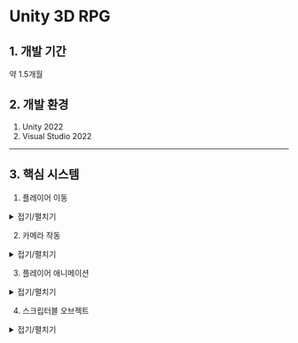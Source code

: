 # Unity 3D RPG

## 1. 개발 기간
약 1.5개월

## 2. 개발 환경
1. Unity 2022
2. Visual Studio 2022
---
## 3. 핵심 시스템

1. 플레이어 이동
<details><summary>접기/펼치기</summary>
플레이어의 이동은 유니티의 Input System을 사용해서 만들었습니다.
먼저 GetAxisRaw를 사용하여 Horizontal과 Vertical의 값을 Vector2로 가져옵니다.
가져온 Vector2의 값의 벡터를 정규화해준 뒤 입력받은 키값의 방향으로 캐릭터가 바라보게하고
바라본 방향으로 캐릭터가 움직일수 있게 했습니다.

Input의 입력이 없을 경우 캐릭터는 제자리에 서있는 애니메이션을 플레이하고
입력이 있을 경우 해당 방향으로 움직이며 달리는 애니메이션이 플레이됩니다.
```
private void Move()
{
    input = new Vector2(Input.GetAxisRaw("Horizontal"), Input.GetAxisRaw("Vertical"));
    Vector2 inputDir = input.normalized;
    // 캐릭터가 움직인 방향을 바라보도록 설정
    if (inputDir != Vector2.zero)
    {
        float rotation = Mathf.Atan2(inputDir.x, inputDir.y) * Mathf.Rad2Deg + cameraTransform.eulerAngles.y;
        transform.eulerAngles = Vector3.up * Mathf.SmoothDampAngle(transform.eulerAngles.y, rotation, ref rotationVelocity, rotationTime);
    }

    // targetSpeed 는 속도 * 방향의 크기
    targetSpeed = moveSpeed * inputDir.magnitude;

    //currentSpeed에서 targetSpeed까지 moveTime동안 변환
    currentSpeed = Mathf.SmoothDamp(currentSpeed, targetSpeed, ref speedVelocity, moveTime);


    transform.Translate(transform.forward * currentSpeed * Time.deltaTime, Space.World);

    if (input != Vector2.zero)
    {
        animator.Play("Run");
    }
    
    else
    {
        animator.Play("Idle");
    }
```

</details>

2. 카메라 작동
<details><summary>접기/펼치기</summary>
씬을 보여줄수 있는 카메라는 시네머신 카메라의 버추얼 카메라를 사용했습니다.
버추얼 카메라를 사용하여 플레이어를 따라오는 카메라를 쉽게 구현할수 있었으며 
시네머신 콜라이더를 사용하여 카메라가 오브젝트와 충돌할시 화면을 더욱 자연스럽게 연출했습니다.
(유니티 시네머신 카메라 인스펙터 사진 첨부)  
</details>

3. 플레이어 애니메이션
<details><summary>접기/펼치기</summary>
플레이어의 애니메이션은 플레이어 매니저에서 현재 상태에 따라 애니메이션이 나오도록 구현했습니다.
공격,구르기,달리기 등의 애니메이션이 플레이어의 입력값에 따라 실행될 경우
다른 애니메이션이 재생되지 못하도록 플레이어의 상태를 애니메이션 컨트롤러의 bool값으로 넣어 StateMachineBehaviour를 통해 관리했습니다.
(플레이어 애니메이터 컨트롤러 사진 첨부)

```
private void Die()
{
    if (playerState.hp <= 0 && isDie == false)
    {
        isDie = true;
        animator.Play("Die");
        playerHitBox.SetActive(false);
        Invoke("Respawn", 3f);
    }
}

private void Attack()
{
    if (isInteracting == false && Input.GetMouseButtonDown(0))
    {
        animator.Play("Attack");
    }
}
private void Roll()
{
    if(playerState.stamina >= 20 && isInteracting == false && Input.GetKeyDown(KeyCode.Space))
    {
        playerState.stamina -= 20;
        animator.Play("Roll");
    }   
}
void Update()
{
    isInteracting = animator.GetBool("isInteracting");
    if (isInteracting == false)
    {
        Move();
        Attack();
        Roll();
    }
    Die();
    
}
```

</details>

4. 스크립터블 오브젝트
<details><summary>접기/펼치기</summary>
게임내에서 데이터를 저장하는 용도로 스크립터블 오브젝트를 사용했습니다.
스크립터블 오브젝트는 데이터를 중복으로 생성하는 것을 방지하여 프로젝트의 메모리를 줄이는데 이점으로 발생합니다.
또한 빌드후 스크립터블 오브젝트는 데이터를 수정할 수 없고 스크립터블 오브젝트는 에셋으로 관리되기에 에셋 업데이트를 통해 수정이 가능합니다.
  
<details>

5. 아이템 데이터
<details><summary>접기/펼치기</summary>
아이템 데이터는 스크립터블 오브젝트를 사용하여 각 아이템의 타입과 아이템의 정보들을 저장했습니다.
(HP포션의 스크립터블 오브젝트 사진 첨부)
  
```
public enum ItemType
{
    WEAPON,
    ARMOR,
    POTION,
}
public class ItemData : ScriptableObject
{
    public GameObject prefab;
    public Vector3 position;
    public int id;
    public ItemType type;
    public string _name;
    public string description;
    public int value;
    public Sprite icon;
    public Sprite bigImage;
    public int rarerity;
    public int price;
    public int status;
}
```
<details>

6. 인벤토리
<details><summary>접기/펼치기</summary>
인벤토리는 싱글톤 패턴을 통해 인벤토리 매니저로 클래스를 관리했습니다.
인벤토리를 열때마다 인벤토리 칸의 각 아이템의 정보를 업데이트하고
아이템에 마우스 커서를 가져다댈시 아이템의 정보가 하이라이트창에서 따로 표시가 되게 했습니다.
(인벤토리와 하이라이트창 첨부)
    <details><summary>코드 보기</summary>
        
        ```
    public class InventoryManager : Singleton<InventoryManager>
    {
    [SerializeField] public GameObject inventory;
    public Transform itemContect;
    public List<ItemInventoryUI> ItemInventoryUISlots;
    public delegate void OnItemChanged();
    public static event OnItemChanged onItemChagedCallback;
    [SerializeField] public GameObject hilightItem;
    [SerializeField] Image hilightItemImage;
    [SerializeField] TextMeshProUGUI hilightItemName;
    [SerializeField] TextMeshProUGUI hilightItemDescription;
    private void Start()
    {
        ListItem();
        // 시작 할 때 아이템이 있으면 인벤토리 UI 업데이트 
    }
    private void Update()
    {
        if (Input.GetKeyDown(KeyCode.I))
        {
            bool isActive = !inventory.activeSelf;
            inventory.SetActive(isActive); // 인벤토리 UI 활성화/비활성화 토글
                                           // 인벤토리가 활성화되면 마우스 커서를 표시하고, 그렇지 않으면 숨깁니다.
            Cursor.visible = isActive;
            // 인벤토리가 활성화되면 마우스 커서를 잠그지 않고, 그렇지 않으면 잠급니다.
            Cursor.lockState = isActive ? CursorLockMode.None : CursorLockMode.Locked;
        }
    }
    public void Add(ItemData newItem)
    {
        ItemData existingItem = PlayerInfomationManager.Instance.playerState.items.Find(item => item._name == newItem._name);
        if (existingItem != null)
        {
            existingItem.value += 1;
            // 같은 아이템이면 카운트 +1
        }
        else
        {
            newItem.value = 1;
            PlayerInfomationManager.Instance.playerState.items.Add(newItem);
            // 새로운 아이템이면 추가
        }
        onItemChagedCallback?.Invoke(); // 아이템 변경 이벤트 발생
    }

    public void Remove(ItemData item)
    {
        ItemData itemToRemove = PlayerInfomationManager.Instance.playerState.items.Find(i => i._name == item._name);
        if (itemToRemove != null && itemToRemove.value > 0)
        {
            itemToRemove.value -= 1;
            int index = PlayerInfomationManager.Instance.playerState.items.IndexOf(itemToRemove);
            ItemInventoryUISlots[index].countItemText.text = itemToRemove.value.ToString();
            Debug.Log("포션 사용");

            if (itemToRemove.value == 0)
            {
                Debug.Log("포션 사라짐");
                ItemInventoryUISlots[index].gameObject.SetActive(false);
                PlayerInfomationManager.Instance.playerState.items.Remove(itemToRemove);
            }

            onItemChagedCallback?.Invoke();
        }
    }
    public void ListItem()
    {
        foreach (Transform child in itemContect)
        {
            child.gameObject.SetActive(false);
            // 빈 슬롯 다 지우고
        }
        foreach (Transform child in itemContect)
        {
            if (!child.gameObject.activeSelf)
            // 빈 슬롯 상태에서
            {
                for (int i = 0; i < PlayerInfomationManager.Instance.playerState.items.Count; i++)
                {
                    // 아이템 먹은 만큼 슬롯 활성화하고 UI 업데이트
                    ItemInventoryUISlots[i].gameObject.SetActive(true);
                    ItemInventoryUISlots[i].itemNameText.text = PlayerInfomationManager.Instance.playerState.items[i]._name;
                    ItemInventoryUISlots[i].itemIconImage.sprite = PlayerInfomationManager.Instance.playerState.items[i].icon;
                    ItemInventoryUISlots[i].itemBigImage.sprite = PlayerInfomationManager.Instance.playerState.items[i].bigImage;
                    ItemInventoryUISlots[i].countItemText.text = $"{PlayerInfomationManager.Instance.playerState.items[i].value}";
                    ItemInventoryUISlots[i].currentItemData = PlayerInfomationManager.Instance.playerState.items[i];
                    // 슬롯에 커렌트 아이템을 넣어 이 아이템이 무엇인지 알게 해준다
                }
            }
        }
    }
    public void HilightItem(ItemData itemData)
    {
        hilightItemImage.sprite = itemData.bigImage;
        hilightItemDescription.text = itemData.description;
        hilightItemName.text = itemData._name;
    }
        ```
    <details>
<details>

7. 인벤토리 슬롯
<details><summary>접기/펼치기</summary>
인벤토리 슬롯은 인벤토리 칸마다의 기능을 구현했습니다.
IPointerEnterHandler,IPointerExitHandler,IPointerClickHandler 3개의 인터페이스를 상속받았습니다.
IPointerEnterHandler,IPointerExitHandler의 기능으로 슬롯에 커서를 가져다댈시 인벤토리 매니저에 해당 아이템의 정보를 전달함으로써 아이템 정보창이 열리게 닫히게 됩니다.
IPointerClickHandler의 경우 아이템 사용 및 장비의 장착 해제를 구현했습니다.

<details><summary>코드 보기</summary>

    ```
    public void OnPointerEnter(PointerEventData eventData)
    {
        InventoryManager.Instance.hilightItem.transform.position = eventData.position;
        InventoryManager.Instance.hilightItem.SetActive(true);
        InventoryManager.Instance.HilightItem(currentItemData);
    }
    public void OnPointerExit(PointerEventData eventData)
    {
        InventoryManager.Instance.hilightItem.SetActive(false);
    }
    public void OnPointerClick(PointerEventData eventData)
    {
        if (currentItemData.type == ItemType.POTION)
        {
            Debug.Log("포션 마신다!");
            InventoryManager.Instance.Remove(currentItemData);
            PlayerInfomationManager.Instance.playerState.hp += 50;
            if(PlayerInfomationManager.Instance.playerState.hp >= PlayerInfomationManager.Instance.playerState.maxHp)
            {
                PlayerInfomationManager.Instance.playerState.hp = PlayerInfomationManager.Instance.playerState.maxHp;
            }
            // 포션은 소비아이템, 갯수가 0이되면 사라진다
        }
        ChangeWeapon(eventData);
        // 무기와 방어구는 계속 인벤토리에 있으면서 교체
        Time.timeScale = 1.0f;
    }

    public void ChangeWeapon(PointerEventData eventData)
    {
        if (currentItemData == null)
        {
            return;
        }
        if (currentItemData.type == ItemType.WEAPON)
        {
            // 장착 해제
            if(PlayerInfomationManager.Instance.playerState.currentWeapon == currentItemData)
            {
                PlayerInfomationManager.Instance.playerState.currentWeapon = null;
                PlayerInfomationManager.Instance.weaponEquipment.sprite = null;
                PlayerInfomationManager.Instance.playerState.attackPoint -= currentItemData.status;
            }
            // 장착중인 장비가 없을때 장비 장착
            else if (PlayerInfomationManager.Instance.playerState.currentWeapon == null)
            {
                PlayerInfomationManager.Instance.playerState.currentWeapon = currentItemData;
                PlayerInfomationManager.Instance.weaponEquipment.sprite = currentItemData.bigImage;
                PlayerInfomationManager.Instance.playerState.attackPoint += currentItemData.status;
            }
            // 장착중인 장비가 있을때 장비 교체
            else
            {
                PlayerInfomationManager.Instance.playerState.attackPoint -= PlayerInfomationManager.Instance.playerState.currentWeapon.status;
                PlayerInfomationManager.Instance.playerState.currentWeapon = currentItemData;
                PlayerInfomationManager.Instance.weaponEquipment.sprite = currentItemData.bigImage;
                PlayerInfomationManager.Instance.playerState.attackPoint += currentItemData.status;
            }
            Debug.Log("무기 장착");
        }
        else if(currentItemData.type == ItemType.ARMOR)
        {
            // 장착 해제
            if(PlayerInfomationManager.Instance.playerState.currentArmor == currentItemData)
            {
                PlayerInfomationManager.Instance.playerState.currentArmor = null;
                PlayerInfomationManager.Instance.armorEquipment.sprite = null;
                PlayerInfomationManager.Instance.playerState.defencePoint -= currentItemData.status;
            }
            // 장착중인 장비가 없을때 장비 장착
            else if(PlayerInfomationManager.Instance.playerState.currentArmor == null)
            {
                PlayerInfomationManager.Instance.playerState.currentArmor = currentItemData;
                PlayerInfomationManager.Instance.armorEquipment.sprite = currentItemData.bigImage;
                PlayerInfomationManager.Instance.playerState.defencePoint += currentItemData.status;
            }
            // 장착중인 장비가 있을때 장비 교체
            else
            {
                PlayerInfomationManager.Instance.playerState.defencePoint -= PlayerInfomationManager.Instance.playerState.currentArmor.status;
                PlayerInfomationManager.Instance.playerState.currentArmor = currentItemData;
                PlayerInfomationManager.Instance.armorEquipment.sprite = currentItemData.bigImage;
                PlayerInfomationManager.Instance.playerState.defencePoint += currentItemData.status;
            }
            Debug.Log("방어구 장착");
        }

        PlayerInfomationManager.Instance.UpdateStat();

        
        // 인벤토리에서 해당 장비를 누르면 장착
    }


    ```
<details>
<details>

8. UI 핸들러
<details><summary>접기/펼치기</summary>
UI 핸들러는 인벤토리,상점,플레이어 정보창 등 UI를 드래그 앤 드랍으로 위치를 옮길수 있는 기능입니다.

<details><summary>코드 보기</summary>
    
    ```
    public class InventoryHandler : MonoBehaviour, IPointerDownHandler, IDragHandler
    
    [SerializeField]
    private Transform targetTransform; // 이동될 UI

    private Vector2 beginPoint;
    private Vector2 moveBegin;

    private void Awake()
    {
        // 이동 대상 UI를 지정하지 않은 경우, 자동으로 부모로 초기화
        if (targetTransform == null)
            targetTransform = transform.parent;
    }

    // 드래그 시작 위치 지정
    void IPointerDownHandler.OnPointerDown(PointerEventData eventData)
    {
        beginPoint = targetTransform.position;
        moveBegin = eventData.position;
    }
    
    // 드래그 : 마우스 커서 위치로 이동
    void IDragHandler.OnDrag(PointerEventData eventData)
    {
        targetTransform.position = beginPoint + (eventData.position - moveBegin);
    }

    ```
<details>
<details>


9. 몬스터 상태 패턴
<details><summary>접기/펼치기</summary>

<details>

10. 비동기 씬 로드
<details><summary>접기/펼치기</summary>

<details>

11. 파티클 재생
<details><summary>접기/펼치기</summary>
  
<details>
